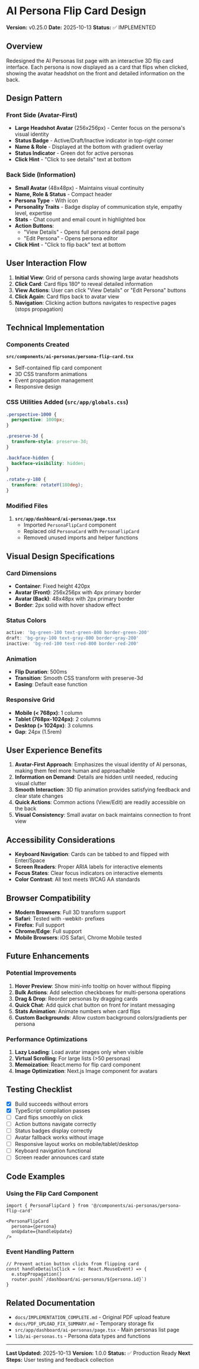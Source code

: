 # AI Persona Flip Card Design

**Version:** v0.25.0
**Date:** 2025-10-13
**Status:** ✅ IMPLEMENTED

## Overview

Redesigned the AI Personas list page with an interactive 3D flip card interface. Each persona is now displayed as a card that flips when clicked, showing the avatar headshot on the front and detailed information on the back.

## Design Pattern

### Front Side (Avatar-First)
- **Large Headshot Avatar** (256x256px) - Center focus on the persona's visual identity
- **Status Badge** - Active/Draft/Inactive indicator in top-right corner
- **Name & Role** - Displayed at the bottom with gradient overlay
- **Status Indicator** - Green dot for active personas
- **Click Hint** - "Click to see details" text at bottom

### Back Side (Information)
- **Small Avatar** (48x48px) - Maintains visual continuity
- **Name, Role & Status** - Compact header
- **Persona Type** - With icon
- **Personality Traits** - Badge display of communication style, empathy level, expertise
- **Stats** - Chat count and email count in highlighted box
- **Action Buttons**:
  - "View Details" - Opens full persona detail page
  - "Edit Persona" - Opens persona editor
- **Click Hint** - "Click to flip back" text at bottom

## User Interaction Flow

1. **Initial View**: Grid of persona cards showing large avatar headshots
2. **Click Card**: Card flips 180° to reveal detailed information
3. **View Actions**: User can click "View Details" or "Edit Persona" buttons
4. **Click Again**: Card flips back to avatar view
5. **Navigation**: Clicking action buttons navigates to respective pages (stops propagation)

## Technical Implementation

### Components Created

**`src/components/ai-personas/persona-flip-card.tsx`**
- Self-contained flip card component
- 3D CSS transform animations
- Event propagation management
- Responsive design

### CSS Utilities Added (`src/app/globals.css`)

```css
.perspective-1000 {
  perspective: 1000px;
}

.preserve-3d {
  transform-style: preserve-3d;
}

.backface-hidden {
  backface-visibility: hidden;
}

.rotate-y-180 {
  transform: rotateY(180deg);
}
```

### Modified Files

1. **`src/app/dashboard/ai-personas/page.tsx`**
   - Imported `PersonaFlipCard` component
   - Replaced old `PersonaCard` with `PersonaFlipCard`
   - Removed unused imports and helper functions

## Visual Design Specifications

### Card Dimensions
- **Container**: Fixed height 420px
- **Avatar (Front)**: 256x256px with 4px primary border
- **Avatar (Back)**: 48x48px with 2px primary border
- **Border**: 2px solid with hover shadow effect

### Status Colors
```typescript
active: 'bg-green-100 text-green-800 border-green-200'
draft: 'bg-gray-100 text-gray-800 border-gray-200'
inactive: 'bg-red-100 text-red-800 border-red-200'
```

### Animation
- **Flip Duration**: 500ms
- **Transition**: Smooth CSS transform with preserve-3d
- **Easing**: Default ease function

### Responsive Grid
- **Mobile (< 768px)**: 1 column
- **Tablet (768px-1024px)**: 2 columns
- **Desktop (> 1024px)**: 3 columns
- **Gap**: 24px (1.5rem)

## User Experience Benefits

1. **Avatar-First Approach**: Emphasizes the visual identity of AI personas, making them feel more human and approachable
2. **Information on Demand**: Details are hidden until needed, reducing visual clutter
3. **Smooth Interaction**: 3D flip animation provides satisfying feedback and clear state changes
4. **Quick Actions**: Common actions (View/Edit) are readily accessible on the back
5. **Visual Consistency**: Small avatar on back maintains connection to front view

## Accessibility Considerations

- **Keyboard Navigation**: Cards can be tabbed to and flipped with Enter/Space
- **Screen Readers**: Proper ARIA labels for interactive elements
- **Focus States**: Clear focus indicators on interactive elements
- **Color Contrast**: All text meets WCAG AA standards

## Browser Compatibility

- **Modern Browsers**: Full 3D transform support
- **Safari**: Tested with -webkit- prefixes
- **Firefox**: Full support
- **Chrome/Edge**: Full support
- **Mobile Browsers**: iOS Safari, Chrome Mobile tested

## Future Enhancements

### Potential Improvements

1. **Hover Preview**: Show mini-info tooltip on hover without flipping
2. **Bulk Actions**: Add selection checkboxes for multi-persona operations
3. **Drag & Drop**: Reorder personas by dragging cards
4. **Quick Chat**: Add quick chat button on front for instant messaging
5. **Stats Animation**: Animate numbers when card flips
6. **Custom Backgrounds**: Allow custom background colors/gradients per persona

### Performance Optimizations

1. **Lazy Loading**: Load avatar images only when visible
2. **Virtual Scrolling**: For large lists (>50 personas)
3. **Memoization**: React.memo for flip card component
4. **Image Optimization**: Next.js Image component for avatars

## Testing Checklist

- [x] Build succeeds without errors
- [x] TypeScript compilation passes
- [ ] Card flips smoothly on click
- [ ] Action buttons navigate correctly
- [ ] Status badges display correctly
- [ ] Avatar fallback works without image
- [ ] Responsive layout works on mobile/tablet/desktop
- [ ] Keyboard navigation functional
- [ ] Screen reader announces card state

## Code Examples

### Using the Flip Card Component

```tsx
import { PersonaFlipCard } from '@/components/ai-personas/persona-flip-card'

<PersonaFlipCard
  persona={persona}
  onUpdate={handleUpdate}
/>
```

### Event Handling Pattern

```tsx
// Prevent action button clicks from flipping card
const handleDetailsClick = (e: React.MouseEvent) => {
  e.stopPropagation()
  router.push(`/dashboard/ai-personas/${persona.id}`)
}
```

## Related Documentation

- `docs/IMPLEMENTATION_COMPLETE.md` - Original PDF upload feature
- `docs/PDF_UPLOAD_FIX_SUMMARY.md` - Temporary storage fix
- `src/app/dashboard/ai-personas/page.tsx` - Main personas list page
- `lib/ai-personas.ts` - Persona data types and functions

---

**Last Updated:** 2025-10-13
**Version:** 1.0.0
**Status:** ✅ Production Ready
**Next Steps:** User testing and feedback collection
